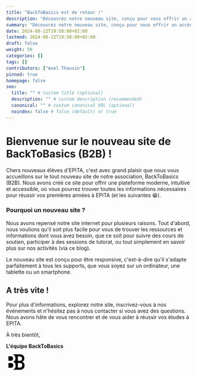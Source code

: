 ```yaml
---
title: "BackToBasics est de retour !"
description: "Découvrez notre nouveau site, conçu pour vous offrir un accès simplifié à nos cours de soutien, tutorats et événements."
summary: "Découvrez notre nouveau site, conçu pour vous offrir un accès simplifié à nos cours de soutien, tutorats et événements."
date: 2024-08-22T19:50:00+02:00
lastmod: 2024-08-22T19:50:00+02:00
draft: false
weight: 50
categories: []
tags: []
contributors: ["Axel Thauvin"]
pinned: true
homepage: false
seo:
  title: "" # custom title (optional)
  description: "" # custom description (recommended)
  canonical: "" # custom canonical URL (optional)
  noindex: false # false (default) or true
---
```



# Bienvenue sur le nouveau site de BackToBasics (B2B) !

Chers nouveaux élèves d'EPITA, c'est avec grand plaisir que nous vous accueillons sur le tout nouveau site de notre association, BackToBasics (B2B).
Nous avons créé ce site pour offrir une plateforme moderne, intuitive et accessible, où vous pourrez trouver toutes les informations nécessaires pour réussir vos premières années à EPITA (et les suivantes 😁).

### Pourquoi un nouveau site ?

Nous avons repensé notre site internet pour plusieurs raisons. Tout d'abord, nous voulions qu'il soit plus facile pour vous de trouver les ressources et informations dont vous avez besoin, que ce soit pour suivre des cours de soutien, participer à des sessions de tutorat, ou tout simplement en savoir plus sur nos activités (via ce blog).


Le nouveau site est conçu pour être responsive, c'est-à-dire qu'il s'adapte parfaitement à tous les supports, que vous soyez sur un ordinateur, une tablette ou un smartphone.


## A très vite !

Pour plus d'informations, explorez notre site, inscrivez-vous à nos événements et n'hésitez pas à nous contacter si vous avez des questions. Nous avons hâte de vous rencontrer et de vous aider à réussir vos études à EPITA.

À très bientôt,


**L'équipe BackToBasics**


<img src="BB.png" alt="drawing" width="50"/>
